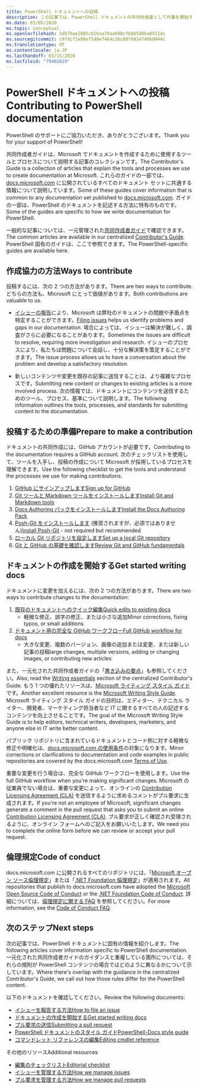 ```yaml
---
title: PowerShell ドキュメントへの投稿
description: この記事では、PowerShell ドキュメントの共同作成者として作業を開始する方法の概要を説明します。
ms.date: 03/05/2020
ms.topic: conceptual
ms.openlocfilehash: 5db78ae2805cb26aa79aa698cfb8b5d8ba8911dc
ms.sourcegitcommit: c97dcf1e00ef540e7464c36c88f841474060044c
ms.translationtype: HT
ms.contentlocale: ja-JP
ms.lasthandoff: 03/15/2020
ms.locfileid: "79402629"
---
```

# <a name="contributing-to-powershell-documentation"></a><span data-ttu-id="042c0-103">PowerShell ドキュメントへの投稿</span><span class="sxs-lookup"><span data-stu-id="042c0-103">Contributing to PowerShell documentation</span></span>

<span data-ttu-id="042c0-104">PowerShell のサポートにご協力いただき、ありがとうございます。</span><span class="sxs-lookup"><span data-stu-id="042c0-104">Thank you for your support of PowerShell!</span></span>

<span data-ttu-id="042c0-105">共同作成者ガイドは、Microsoft でドキュメントを作成するために使用するツールとプロセスについて説明する記事のコレクションです。</span><span class="sxs-lookup"><span data-stu-id="042c0-105">The Contributor's Guide is a collection of articles that explain the tools and processes we use to create documentation at Microsoft.</span></span> <span data-ttu-id="042c0-106">これらのガイドの一部では、[docs.microsoft.com][docs] に公開されているすべてのドキュメント セットに共通する情報について説明しています。</span><span class="sxs-lookup"><span data-stu-id="042c0-106">Some of these guides cover information that is common to any documentation set published to [docs.microsoft.com][docs].</span></span> <span data-ttu-id="042c0-107">ガイドの一部は、PowerShell のドキュメントを記述する方法に特有のものです。</span><span class="sxs-lookup"><span data-stu-id="042c0-107">Some of the guides are specific to how we write documentation for PowerShell.</span></span>

<span data-ttu-id="042c0-108">一般的な記事については、一元管理された[共同作成者ガイド][contribute]で確認できます。</span><span class="sxs-lookup"><span data-stu-id="042c0-108">The common articles are available in our centralized [Contributor's Guide][contribute].</span></span> <span data-ttu-id="042c0-109">PowerShell 固有のガイドは、ここで参照できます。</span><span class="sxs-lookup"><span data-stu-id="042c0-109">The PowerShell-specific guides are available here.</span></span>

## <a name="ways-to-contribute"></a><span data-ttu-id="042c0-110">作成協力の方法</span><span class="sxs-lookup"><span data-stu-id="042c0-110">Ways to contribute</span></span>

<span data-ttu-id="042c0-111">投稿するには、次の 2 つの方法があります。</span><span class="sxs-lookup"><span data-stu-id="042c0-111">There are two ways to contribute.</span></span> <span data-ttu-id="042c0-112">どちらの方法も、Microsoft にとって価値があります。</span><span class="sxs-lookup"><span data-stu-id="042c0-112">Both contributions are valuable to us.</span></span>

- <span data-ttu-id="042c0-113">[イシューの報告][file-an-issue]により、Microsoft は弊社のドキュメントの問題や矛盾点を特定することができます。</span><span class="sxs-lookup"><span data-stu-id="042c0-113">[Filing issues][file-an-issue] helps us identify problems and gaps in our documentation.</span></span> <span data-ttu-id="042c0-114">場合によっては、イシューは解決が難しく、調査がさらに必要になることがあります。</span><span class="sxs-lookup"><span data-stu-id="042c0-114">Sometimes the issues are difficult to resolve, requiring more investigation and research.</span></span> <span data-ttu-id="042c0-115">イシューのプロセスにより、私たちは問題について会話し、十分な解決策を策定することができます。</span><span class="sxs-lookup"><span data-stu-id="042c0-115">The issue process allows us to have a conversation about the problem and develop a satisfactory resolution.</span></span>

- <span data-ttu-id="042c0-116">新しいコンテンツや変更を既存の記事に送信することは、より複雑なプロセスです。</span><span class="sxs-lookup"><span data-stu-id="042c0-116">Submitting new content or changes to existing articles is a more involved process.</span></span> <span data-ttu-id="042c0-117">次の情報では、ドキュメントにコンテンツを送信するためのツール、プロセス、基準について説明します。</span><span class="sxs-lookup"><span data-stu-id="042c0-117">The following information outlines the tools, processes, and standards for submitting content to the documentation.</span></span>

## <a name="prepare-to-make-a-contribution"></a><span data-ttu-id="042c0-118">投稿するための準備</span><span class="sxs-lookup"><span data-stu-id="042c0-118">Prepare to make a contribution</span></span>

<span data-ttu-id="042c0-119">ドキュメントの共同作成には、GitHub アカウントが必要です。</span><span class="sxs-lookup"><span data-stu-id="042c0-119">Contributing to the documentation requires a GitHub account.</span></span> <span data-ttu-id="042c0-120">次のチェックリストを使用して、ツールを入手し、投稿の作成について Microsoft が採用しているプロセスを理解できます。</span><span class="sxs-lookup"><span data-stu-id="042c0-120">Use the following checklist to get the tools and understand the processes we use for making contributions.</span></span>

1. [<span data-ttu-id="042c0-121">GitHub にサインアップします</span><span class="sxs-lookup"><span data-stu-id="042c0-121">Sign up for GitHub</span></span>](/contribute/get-started-setup-github)
1. [<span data-ttu-id="042c0-122">Git ツールと Markdown ツールをインストールします</span><span class="sxs-lookup"><span data-stu-id="042c0-122">Install Git and Markdown tools</span></span>](/contribute/get-started-setup-tools)
1. [<span data-ttu-id="042c0-123">Docs Authoring パックをインストールします</span><span class="sxs-lookup"><span data-stu-id="042c0-123">Install the Docs Authoring Pack</span></span>](/contribute/how-to-write-docs-auth-pack)
1. <span data-ttu-id="042c0-124">[Posh-Git をインストールします][posh-git] (推奨されますが、必須ではありません)</span><span class="sxs-lookup"><span data-stu-id="042c0-124">[Install Posh-Git][posh-git] - not required but recommended</span></span>
1. [<span data-ttu-id="042c0-125">ローカル Git リポジトリを設定します</span><span class="sxs-lookup"><span data-stu-id="042c0-125">Set up a local Git repository</span></span>](/contribute/get-started-setup-local)
1. [<span data-ttu-id="042c0-126">Git と GitHub の基礎を確認します</span><span class="sxs-lookup"><span data-stu-id="042c0-126">Review Git and GitHub fundamentals</span></span>](/contribute/git-github-fundamentals)

## <a name="get-started-writing-docs"></a><span data-ttu-id="042c0-127">ドキュメントの作成を開始する</span><span class="sxs-lookup"><span data-stu-id="042c0-127">Get started writing docs</span></span>

<span data-ttu-id="042c0-128">ドキュメントに変更を加えるには、次の 2 つの方法があります。</span><span class="sxs-lookup"><span data-stu-id="042c0-128">There are two ways to contribute changes to the documentation:</span></span>

1. [<span data-ttu-id="042c0-129">既存のドキュメントへのクイック編集</span><span class="sxs-lookup"><span data-stu-id="042c0-129">Quick edits to existing docs</span></span>](/contribute/#quick-edits-to-existing-documents)
   - <span data-ttu-id="042c0-130">軽微な修正、誤字の修正、または小さな追加</span><span class="sxs-lookup"><span data-stu-id="042c0-130">Minor corrections, fixing typos, or small additions</span></span>
1. [<span data-ttu-id="042c0-131">ドキュメント用の完全な GitHub ワークフロー</span><span class="sxs-lookup"><span data-stu-id="042c0-131">Full GitHub workflow for docs</span></span>](/contribute/how-to-write-workflows-major)
   - <span data-ttu-id="042c0-132">大きな変更、複数のバージョン、画像の追加または変更、または新しい記事の投稿</span><span class="sxs-lookup"><span data-stu-id="042c0-132">large changes, multiple versions, adding or changing images, or contributing new articles</span></span>

<span data-ttu-id="042c0-133">また、一元化された共同作成者ガイドの「[書き込みの要点](/contribute/style-quick-start)」も参照してください。</span><span class="sxs-lookup"><span data-stu-id="042c0-133">Also, read the [Writing essentials](/contribute/style-quick-start) section of the centralized Contributor's Guide.</span></span> <span data-ttu-id="042c0-134">もう 1 つの優れたリソースは、[Microsoft ライティング スタイル ガイド][style-guide]です。</span><span class="sxs-lookup"><span data-stu-id="042c0-134">Another excellent resource is the [Microsoft Writing Style Guide][style-guide].</span></span> <span data-ttu-id="042c0-135">Microsoft ライティング スタイル ガイドの目的は、エディター、テクニカル ライター、開発者、マーケティング担当者など IT に関するすべての人の記述するコンテンツを向上させることです。</span><span class="sxs-lookup"><span data-stu-id="042c0-135">The goal of the Microsoft Writing Style Guide is to help editors, technical writers, developers, marketers, and anyone else in IT write better content.</span></span>

<span data-ttu-id="042c0-136">パブリック リポジトリに含まれているドキュメントとコード例に対する軽微な修正や明確化は、[docs.microsoft.com の使用条件][terms-of-use]の対象になります。</span><span class="sxs-lookup"><span data-stu-id="042c0-136">Minor corrections or clarifications to documentation and code examples in public repositories are covered by the docs.microsoft.com [Terms of Use][terms-of-use].</span></span>

<span data-ttu-id="042c0-137">重要な変更を行う場合は、完全な GitHub ワークフローを使用します。</span><span class="sxs-lookup"><span data-stu-id="042c0-137">Use the full GitHub workflow when you're making significant changes.</span></span> <span data-ttu-id="042c0-138">Microsoft の従業員でない場合は、重要な変更によって、オンラインの [Contribution Licensing Agreement (CLA)][cla] を送信するように求めるコメントがプル要求に生成されます。</span><span class="sxs-lookup"><span data-stu-id="042c0-138">If you're not an employee of Microsoft, significant changes generate a comment in the pull request that asks you to submit an online [Contribution Licensing Agreement (CLA)][cla].</span></span> <span data-ttu-id="042c0-139">プル要求が正しく確認され受理されるように、オンライン フォームへのご記入をお願いいたします。</span><span class="sxs-lookup"><span data-stu-id="042c0-139">We need you to complete the online form before we can review or accept your pull request.</span></span>

## <a name="code-of-conduct"></a><span data-ttu-id="042c0-140">倫理規定</span><span class="sxs-lookup"><span data-stu-id="042c0-140">Code of conduct</span></span>

<span data-ttu-id="042c0-141">docs.microsoft.com に公開されるすべてのリポジトリには、「[Microsoft オープン ソース倫理規定](https://opensource.microsoft.com/codeofconduct/)」または「[.NET Foundation 倫理規定](https://dotnetfoundation.org/code-of-conduct)」が適用されます。</span><span class="sxs-lookup"><span data-stu-id="042c0-141">All repositories that publish to docs.microsoft.com have adopted the [Microsoft Open Source Code of Conduct](https://opensource.microsoft.com/codeofconduct/) or the [.NET Foundation Code of Conduct](https://dotnetfoundation.org/code-of-conduct).</span></span> <span data-ttu-id="042c0-142">詳細については、[倫理規定に関する FAQ](https://opensource.microsoft.com/codeofconduct/faq/) を参照してください。</span><span class="sxs-lookup"><span data-stu-id="042c0-142">For more information, see the [Code of Conduct FAQ](https://opensource.microsoft.com/codeofconduct/faq/).</span></span>

## <a name="next-steps"></a><span data-ttu-id="042c0-143">次のステップ</span><span class="sxs-lookup"><span data-stu-id="042c0-143">Next steps</span></span>

<span data-ttu-id="042c0-144">次の記事では、PowerShell ドキュメントに固有の情報を紹介します。</span><span class="sxs-lookup"><span data-stu-id="042c0-144">The following articles cover information specific to PowerShell documentation.</span></span> <span data-ttu-id="042c0-145">一元化された共同作成者ガイドのガイダンスと重複している箇所については、それらの規則が PowerShell コンテンツの場合ではどのように異なるかについて示しています。</span><span class="sxs-lookup"><span data-stu-id="042c0-145">Where there's overlap with the guidance in the centralized Contributor's Guide, we call out how those rules differ for the PowerShell content.</span></span>

<span data-ttu-id="042c0-146">以下のドキュメントを確認してください。</span><span class="sxs-lookup"><span data-stu-id="042c0-146">Review the following documents:</span></span>

- [<span data-ttu-id="042c0-147">イシューを報告する方法</span><span class="sxs-lookup"><span data-stu-id="042c0-147">How to file an issue</span></span>](file-an-issue.md)
- [<span data-ttu-id="042c0-148">ドキュメントの作成を開始する</span><span class="sxs-lookup"><span data-stu-id="042c0-148">Get started writing docs</span></span>](get-started-writing.md)
- [<span data-ttu-id="042c0-149">プル要求の送信</span><span class="sxs-lookup"><span data-stu-id="042c0-149">Submitting a pull request</span></span>](pull-requests.md)
- [<span data-ttu-id="042c0-150">PowerShell ドキュメントのスタイル ガイド</span><span class="sxs-lookup"><span data-stu-id="042c0-150">PowerShell-Docs style guide</span></span>](powershell-style-guide.md)
- [<span data-ttu-id="042c0-151">コマンドレット リファレンスの編集</span><span class="sxs-lookup"><span data-stu-id="042c0-151">Editing cmdlet reference</span></span>](editing-cmdlet-ref.md)

<span data-ttu-id="042c0-152">その他のリソース</span><span class="sxs-lookup"><span data-stu-id="042c0-152">Additional resources</span></span>

- [<span data-ttu-id="042c0-153">編集のチェックリスト</span><span class="sxs-lookup"><span data-stu-id="042c0-153">Editorial checklist</span></span>](editorial-checklist.md)
- [<span data-ttu-id="042c0-154">イシューを管理する方法</span><span class="sxs-lookup"><span data-stu-id="042c0-154">How we manage issues</span></span>](managing-issues.md)
- [<span data-ttu-id="042c0-155">プル要求を管理する方法</span><span class="sxs-lookup"><span data-stu-id="042c0-155">How we manage pull requests</span></span>](managing-pull-requests.md)

<!--link refs-->
[cla]: https://cla.microsoft.com/
[contribute]: /contribute/
[docs]: https://docs.microsoft.com/
[file-an-issue]: file-an-issue.md
[posh-git]: https://www.powershellgallery.com/packages/posh-git
[psdocs]: https://docs.microsoft.com/powershell
[style-guide]: https://docs.microsoft.com/style-guide/welcome/
[terms-of-use]: https://docs.microsoft.com/legal/termsofuse